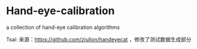 # Hand-eye-calibration
a collection of hand-eye calibration algorithms

Tsai: 来源：https://github.com/zjulion/handeyecat ，修改了测试数据生成部分
